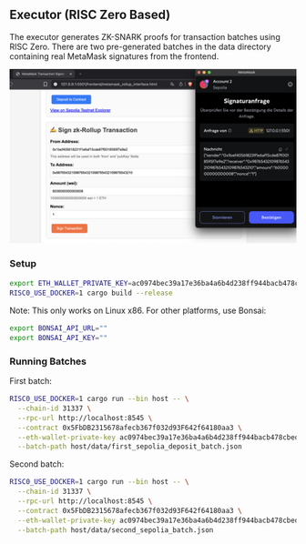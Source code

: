 ## Executor (RISC Zero Based)

The executor generates ZK-SNARK proofs for transaction batches using RISC Zero. There are two pre-generated batches in the data directory containing real MetaMask signatures from the frontend.

![Executor Process](frontend_example.png)

### Setup
```bash
export ETH_WALLET_PRIVATE_KEY=ac0974bec39a17e36ba4a6b4d238ff944bacb478cbed5efcae784d7bf4f2ff80
RISC0_USE_DOCKER=1 cargo build --release
```
Note: This only works on Linux x86. For other platforms, use Bonsai:
```bash
export BONSAI_API_URL=""
export BONSAI_API_KEY=""
```
### Running Batches

First batch:
```bash
RISC0_USE_DOCKER=1 cargo run --bin host -- \
  --chain-id 31337 \
  --rpc-url http://localhost:8545 \
  --contract 0x5FbDB2315678afecb367f032d93F642f64180aa3 \
  --eth-wallet-private-key ac0974bec39a17e36ba4a6b4d238ff944bacb478cbed5efcae784d7bf4f2ff80 \
  --batch-path host/data/first_sepolia_deposit_batch.json
```
Second batch:
```bash
RISC0_USE_DOCKER=1 cargo run --bin host -- \
  --chain-id 31337 \
  --rpc-url http://localhost:8545 \
  --contract 0x5FbDB2315678afecb367f032d93F642f64180aa3 \
  --eth-wallet-private-key ac0974bec39a17e36ba4a6b4d238ff944bacb478cbed5efcae784d7bf4f2ff80 \
  --batch-path host/data/second_sepolia_batch.json
```
